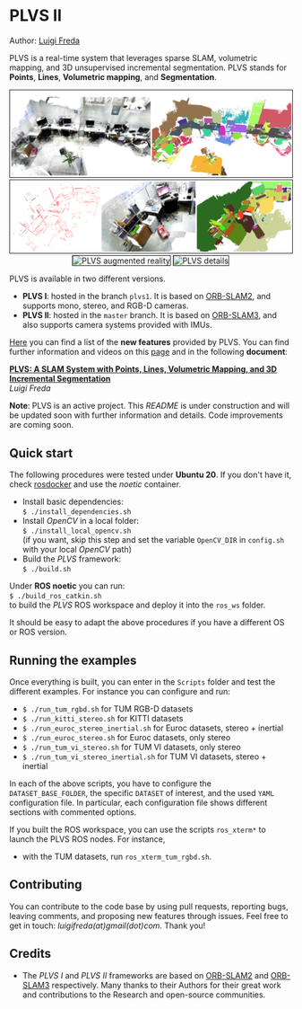 # PLVS II

Author: [Luigi Freda](https://www.luigifreda.com)

PLVS is a real-time system that leverages sparse SLAM, volumetric mapping, and 3D unsupervised incremental segmentation. PLVS stands for **Points**, **Lines**, **Volumetric mapping**, and **Segmentation**. 

<p align="center">
<img src="Images/PLVS-lab.png"
alt="PLVS lab" max-width="585" border="1"/> 
<img src="Images/PLVS-Points-Lines-Vol-Seg.png"
alt="PLVS details" max-width="695" border="1"/> 
<img src="Images/PLVS-ar2.gif"
alt="PLVS augmented reality" height="180" border="1"/> 
<img src="Images/PLVS-details.gif"
alt="PLVS details" height="180" border="1"/> 
</p>

PLVS is available in two different versions.
- **PLVS I**: hosted in the branch `plvs1`. It is based on [ORB-SLAM2](https://github.com/raulmur/ORB_SLAM2), and supports mono, stereo, and RGB-D cameras.
- **PLVS II**: hosted in the `master` branch. It is based on [ORB-SLAM3](https://github.com/UZ-SLAMLab/ORB_SLAM3), and also supports camera systems provided with IMUs. 


[Here](./new_features.md) you can find a list of the **new features** provided by PLVS. You can find further information and videos on this [page](https://www.luigifreda.com/research/plvs-an-open-source-rgb-d-and-stereo-slam-for-volumetric-reconstruction-and-3d-incremental-segmentation/) and in the following **document**:

**[PLVS: A SLAM System with Points, Lines, Volumetric Mapping, and 3D Incremental Segmentation](https://arxiv.org/pdf/2309.10896.pdf)**         
*Luigi Freda* 

**Note**: PLVS is an active project. This *README* is under construction and will be updated soon with further information and details. Code improvements are coming soon.

  
## Quick start 

The following procedures were tested under **Ubuntu 20**. If you don't have it, check [rosdocker](https://github.com/luigifreda/rosdocker) and use the *noetic* container.

- Install basic dependencies:      
  `$ ./install_dependencies.sh`        
- Install *OpenCV* in a local folder:                 
  `$ ./install_local_opencv.sh`      
  (if you want, skip this step and set the variable `OpenCV_DIR` in `config.sh` with your local *OpenCV* path)     
- Build the *PLVS* framework:       
  `$ ./build.sh`

Under **ROS noetic** you can run:        
`$ ./build_ros_catkin.sh`       
to build the *PLVS* ROS workspace and deploy it into the `ros_ws` folder.

It should be easy to adapt the above procedures if you have a different OS or ROS version.

## Running the examples 

Once everything is built, you can enter in the `Scripts` folder and test the different examples. For instance you can configure and run: 
- `$ ./run_tum_rgbd.sh` for TUM RGB-D datasets 
- `$ ./run_kitti_stereo.sh` for KITTI datasets
- `$ ./run_euroc_stereo_inertial.sh` for Euroc datasets, stereo + inertial
- `$ ./run_euroc_stereo.sh` for Euroc datasets, only stereo
- `$ ./run_tum_vi_stereo.sh` for TUM VI datasets, only stereo
- `$ ./run_tum_vi_stereo_inertial.sh` for TUM VI datasets, stereo + inertial

In each of the above scripts, you have to configure the `DATASET_BASE_FOLDER`, the specific `DATASET` of interest, and the used `YAML` configuration file. In particular, each configuration file shows different sections with commented options.   

If you built the ROS workspace, you can use the scripts `ros_xterm*` to launch the PLVS ROS nodes. For instance, 
* with the TUM datasets, run `ros_xterm_tum_rgbd.sh`.

## Contributing

You can contribute to the code base by using pull requests, reporting bugs, leaving comments, and proposing new features through issues. Feel free to get in touch: *luigifreda(at)gmail(dot)com*. Thank you!

## Credits  

* The *PLVS I* and *PLVS II* frameworks are based on [ORB-SLAM2](https://github.com/raulmur/ORB_SLAM2) and [ORB-SLAM3](https://github.com/UZ-SLAMLab/ORB_SLAM3) respectively. Many thanks to their Authors for their great work and contributions to the Research and open-source communities. 


